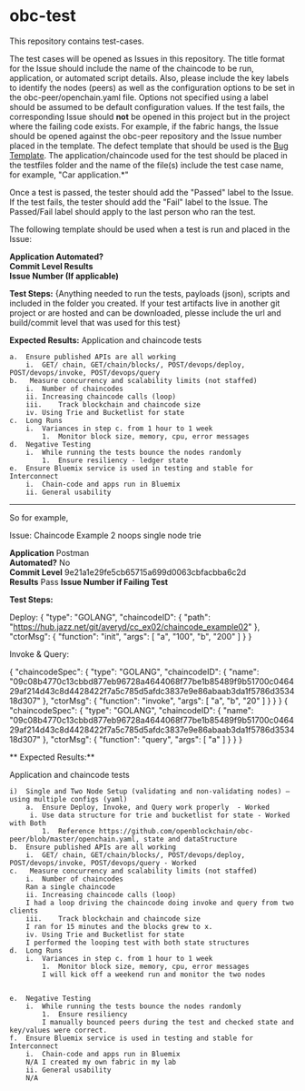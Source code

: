 # obc-test
This repository contains test-cases.

The test cases will be opened as Issues in this repository.  The title format for the Issue should include the name of the chaincode to be run, application, or automated script details.  Also, please include the key labels to identify the nodes (peers) as well as the configuration options to be set in the obc-peer/openchain.yaml file. Options not specified using a label should be assumed to be default configuration values. If the test fails, the corresponding Issue should **not** be opened in this project but in the project where the failing code exists.  For example, if the fabric hangs, the Issue should be opened against the obc-peer repository and the Issue number placed in the template.  The defect template that should be used is the [Bug Template](BugTemplate.md).  The application/chaincode used for the test should be placed in the testfiles folder and the name of the file(s) include the test case name, for example, "Car application.*"

Once a test is passed, the tester should add the "Passed" label to the Issue.  If the test fails, the tester should add the "Fail" label to the Issue.   The Passed/Fail label should apply to the last person who ran the test.

The following template should be used when a test is run and placed in the Issue:

**Application 
Automated?   
Commit Level   Results   
Issue Number (If applicable)**

**Test Steps:**
{Anything needed to run the tests, payloads (json), scripts and included in the folder you created.
If your test artifacts live in another git project or are hosted and can be downloaded, plesse include the url and build/commit level that was used for this test}

**Expected Results:**
Application and chaincode tests


    a.	Ensure published APIs are all working
        i.	GET/ chain, GET/chain/blocks/, POST/devops/deploy, POST/devops/invoke, POST/devops/query
    b.	 Measure concurrency and scalability limits (not staffed)
        i.	Number of chaincodes 
        ii.	Increasing chaincode calls (loop)
        iii.	Track blockchain and chaincode size 
        iv.	Using Trie and Bucketlist for state
    c.	Long Runs
        i.	Variances in step c. from 1 hour to 1 week
            1.	Monitor block size, memory, cpu, error messages
    d.	Negative Testing
        i.	While running the tests bounce the nodes randomly
            1.	Ensure resiliency - ledger state
    e.	Ensure Bluemix service is used in testing and stable for Interconnect
        i.	Chain-code and apps run in Bluemix
        ii.	General usability
        
 


---------------------------------------------------------------------------------------
So for example,

Issue: Chaincode Example 2 noops single node trie

**Application** Postman   
**Automated?**  No  
**Commit Level**   9e21a1e29fe5cb65715a699d0063cbfacbba6c2d                           
**Results**     Pass
**Issue Number if Failing Test**

**Test Steps:** 

Deploy:
{
  "type": "GOLANG",
  "chaincodeID": {
    "path": "https://hub.jazz.net/git/averyd/cc_ex02/chaincode_example02"
  },
  "ctorMsg": {
    "function": "init",
    "args": [
      "a", "100", "b", "200"
    ]
  }
} 

Invoke & Query:

{
  "chaincodeSpec": {
  "type": "GOLANG",
  "chaincodeID": {
    "name": "09c08b4770c13cbbd877eb96728a4644068f77be1b85489f9b51700c046429af214d43c8d4428422f7a5c785d5afdc3837e9e86abaab3da1f5786d353418d307"
  },
  "ctorMsg": {
    "function": "invoke",
    "args": [
      "a", "b", "20"
    ]
  }
  }
} {
  "chaincodeSpec": {
  "type": "GOLANG",
  "chaincodeID": {
    "name": "09c08b4770c13cbbd877eb96728a4644068f77be1b85489f9b51700c046429af214d43c8d4428422f7a5c785d5afdc3837e9e86abaab3da1f5786d353418d307"
  },
  "ctorMsg": {
    "function": "query",
    "args": [
      "a"
    ]
  }
  }
} 


** Expected Results:**

Application and chaincode tests

    i)	Single and Two Node Setup (validating and non-validating nodes) – using multiple configs (yaml)
        a.	Ensure Deploy, Invoke, and Query work properly  - Worked
         i.	Use data structure for trie and bucketlist for state - Worked with Both
            1.	Reference https://github.com/openblockchain/obc-peer/blob/master/openchain.yaml, state and dataStructure
    b.	Ensure published APIs are all working
        i.	GET/ chain, GET/chain/blocks/, POST/devops/deploy, POST/devops/invoke, POST/devops/query - Worked
    c.	 Measure concurrency and scalability limits (not staffed)
        i.	Number of chaincodes 
        Ran a single chaincode
        ii.	Increasing chaincode calls (loop)
        I had a loop driving the chaincode doing invoke and query from two clients
        iii.	Track blockchain and chaincode size 
        I ran for 15 minutes and the blocks grew to x.
        iv.	Using Trie and Bucketlist for state
        I performed the looping test with both state structures
    d.	Long Runs
        i.	Variances in step c. from 1 hour to 1 week
            1.	Monitor block size, memory, cpu, error messages
            I will kick off a weekend run and monitor the two nodes
        
            
    e.	Negative Testing
        i.	While running the tests bounce the nodes randomly
            1.	Ensure resiliency
            I manually bounced peers during the test and checked state and key/values were correct.
    f.	Ensure Bluemix service is used in testing and stable for Interconnect
        i.	Chain-code and apps run in Bluemix
        N/A I created my own fabric in my lab
        ii.	General usability
        N/A
